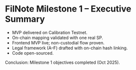 # FilNote Milestone 1 – Executive Summary

- MVP delivered on Calibration Testnet.
- On-chain mapping validated with one real SP.
- Frontend MVP live; non-custodial flow proven.
- Legal framework (A–F) drafted with on-chain hash linking.
- Code open-sourced.

Conclusion: Milestone 1 objectives completed (Oct 2025).
